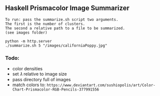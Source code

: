 ## Haskell Prismacolor Image Summarizer


```
To run: pass the summarize.sh script two arguments.
The first is the number of clusters.
The second a relative path to a file to be summarized.
(see images folder)

python -m http.server
./summarize.sh 5 "/images/californiaPoppy.jpg" 
```

### Todo:
- color densities
- set 𝜆 relative to image size
- pass directory full of images
- match colors to:
  `https://www.deviantart.com/sushiopolis/art/Color-Chart-Prismacolor-RGB-Pencils-377991556`